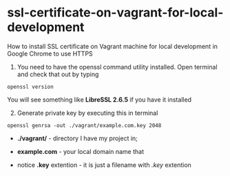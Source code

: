 # ssl-certificate-on-vagrant-for-local-development
How to install SSL certificate on Vagrant machine for local development in Google Chrome to use HTTPS

1) You need to have the openssl command utility installed. Open terminal and check that out by typing 

`openssl version `

You will see something like **LibreSSL 2.6.5** if you have it installed

2) Generate private key by executing this in terminal

`openssl genrsa -out ./vagrant/example.com.key 2048`

- **./vagrant/** - directory I have my project in; 

- **example.com** - your local domain name that 

- notice **.key** extention - it is just a filename with *.key* extention


